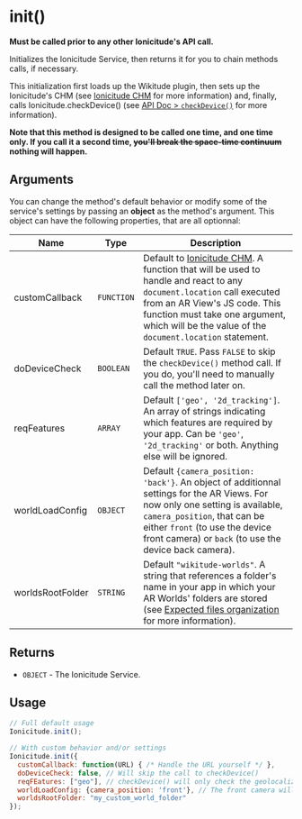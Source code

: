 # init()

**Must be called prior to any other Ionicitude's API call.**

Initializes the Ionicitude Service, then returns it for you to chain methods calls, if necessary.

This initialization first loads up the Wikitude plugin, then sets up the Ionicitude's CHM (see [Ionicitude CHM](Ionicitude-Callback-Handling-Mechanism-(CHM)) for more information) and, finally, calls Ionicitude.checkDevice() (see [API Doc > `checkDevice()`](checkDevice()) for more information).

**Note that this method is designed to be called one time, and one time only. If you call it a second time, ~~you'll break the space-time continuum~~ nothing will happen.**

## Arguments
You can change the method's default behavior or modify some of the service's settings by passing an **object** as the method's argument. This object can have the following properties, that are all optionnal:

Name|Type|Description
----|----|-----------
customCallback|`FUNCTION`|Default to [Ionicitude CHM](Ionicitude-Callback-Handling-Mechanism-(CHM)). A function that will be used to handle and react to any `document.location` call executed from an AR View's JS code. This function must take one argument, which will be the value of the `document.location` statement.
doDeviceCheck|`BOOLEAN`|Default `TRUE`. Pass `FALSE` to skip the `checkDevice()` method call. If you do, you'll need to manually call the method later on.
reqFeatures|`ARRAY`|Default `['geo', '2d_tracking']`. An array of strings indicating which features are required by your app. Can be `'geo'`, `'2d_tracking'` or both. Anything else will be ignored.
worldLoadConfig|`OBJECT`|Default `{camera_position: 'back'}`. An object of additionnal settings for the AR Views. For now only one setting is available, `camera_position`, that can be either `front` (to use the device front camera) or `back` (to use the device back camera).
worldsRootFolder|`STRING`|Default `"wikitude-worlds"`. A string that references a folder's name in your app in which your AR Worlds' folders are stored (see [Expected files organization](Launching-an-AR-World#expected-files-organization) for more information).

## Returns
- `OBJECT` - The Ionicitude Service.

## Usage
```javascript
// Full default usage
Ionicitude.init();

// With custom behavior and/or settings
Ionicitude.init({
  customCallback: function(URL) { /* Handle the URL yourself */ },
  doDeviceCheck: false, // Will skip the call to checkDevice()
  reqFEatures: ["geo"], // checkDevice() will only check the geolocalization feature
  worldLoadConfig: {camera_position: 'front'}, // The front camera will be used by the AR Views.
  worldsRootFolder: "my_custom_world_folder"
});
```